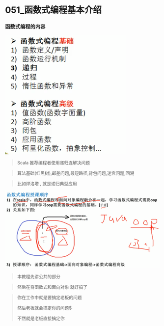 # 051_函数式编程基本介绍

### 函数式编程的内容

![image-20210324134500789](051_%E5%87%BD%E6%95%B0%E5%BC%8F%E7%BC%96%E7%A8%8B%E5%9F%BA%E6%9C%AC%E4%BB%8B%E7%BB%8D/image-20210324134500789.png)

> Scala 推荐编程者使用递归连解决问题

> 算法基础(红黑树),邮差问题,最短路径,背包问题,迷宫问题,回溯

> 比如焊洛塔 , 就是递归典型应用

![image-20210324134836384](051_%E5%87%BD%E6%95%B0%E5%BC%8F%E7%BC%96%E7%A8%8B%E5%9F%BA%E6%9C%AC%E4%BB%8B%E7%BB%8D/image-20210324134836384.png)

> 本教程先讲公共的部分

> 然后在将函数式和面向对象 就好搞了

> 你在工作中就是要搞定老板的问题
>
> 然后老板就会搞定你的问题$
>
> 不然就是老板直接搞定你